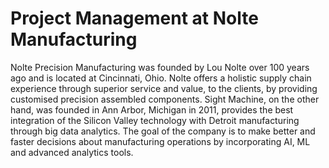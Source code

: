 # Project Management at Nolte Manufacturing

Nolte Precision Manufacturing was founded by Lou Nolte over 100 years ago and is located at Cincinnati, Ohio. Nolte offers a holistic supply chain experience through superior service and value, to the clients, by providing customised precision assembled components. Sight Machine, on the other hand, was founded in Ann Arbor, Michigan in 2011, provides the best integration of the Silicon Valley technology with Detroit manufacturing through big data analytics. The goal of the company is to make better and faster decisions about manufacturing operations by incorporating AI, ML and advanced analytics tools.
